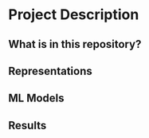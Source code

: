 # Project Description

## What is in this repository?


## Representations


## ML Models

## Results


